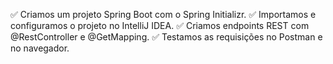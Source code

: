 ✅ Criamos um projeto Spring Boot com o Spring Initializr.
✅ Importamos e configuramos o projeto no IntelliJ IDEA.
✅ Criamos endpoints REST com @RestController e @GetMapping.
✅ Testamos as requisições no Postman e no navegador.
